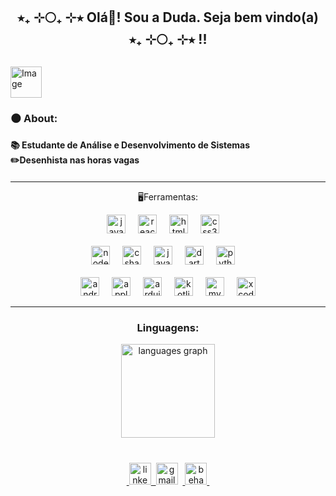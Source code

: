 <h2 align="center">⭒₊ ⊹🌕₊ ⊹⭒   Olá👋! Sou a Duda. Seja bem vindo(a)   ⭒₊ ⊹🌕₊ ⊹⭒ !!</h2>

###


<section class="estilo1">
    <img align="rigth" height="50" alt="Image" src="https://github.com/user-attachments/assets/73f5c42e-d827-4ec6-9526-8a5286a9b4f4" />
      <div>
        <h3> 🌑 About:<h3/>
        <h4>📚 Estudante de Análise e Desenvolvimento de Sistemas<br>✏️Desenhista nas horas vagas<br><h4>
      </div>
</section>
<hr>

<div align="center">
  <p>🖥️Ferramentas:</p>
  <img src="https://cdn.jsdelivr.net/gh/devicons/devicon/icons/javascript/javascript-original.svg" height="30" alt="javascript logo"  />
  <img width="12" />
  <img src="https://cdn.jsdelivr.net/gh/devicons/devicon/icons/react/react-original.svg" height="30" alt="react logo"  />
  <img width="12" />
  <img src="https://cdn.jsdelivr.net/gh/devicons/devicon/icons/html5/html5-original.svg" height="30" alt="html5 logo"  />
  <img width="12" />
  <img src="https://cdn.jsdelivr.net/gh/devicons/devicon/icons/css3/css3-original.svg" height="30" alt="css3 logo"  />
  <img width="12" />
  <br>
  <br>
  
  <img src="https://cdn.jsdelivr.net/gh/devicons/devicon/icons/nodejs/nodejs-original.svg" height="30" alt="nodejs logo"  />
  <img width="12" />
  <img src="https://cdn.jsdelivr.net/gh/devicons/devicon/icons/csharp/csharp-original.svg" height="30" alt="csharp logo"  />
  <img width="12" />
   <img src="https://cdn.jsdelivr.net/gh/devicons/devicon/icons/java/java-original.svg" height="30" alt="java logo"  />
  <img width="12" />
   <img src="https://cdn.jsdelivr.net/gh/devicons/devicon/icons/dart/dart-original.svg" height="30" alt="dart logo"  />
   <img width="12" />
    <img src="https://cdn.jsdelivr.net/gh/devicons/devicon/icons/python/python-original.svg" height="30" alt="python logo"  />
  <img width="12" />

   
  <br>
  <br>
  <img src="https://cdn.jsdelivr.net/gh/devicons/devicon/icons/androidstudio/androidstudio-original.svg" height="30" alt="androidstudio logo"  />
  <img width="12" />
  <img src="https://cdn.jsdelivr.net/gh/devicons/devicon/icons/apple/apple-original.svg" height="30" alt="apple logo"  />
  <img width="12" />
  <img src="https://cdn.jsdelivr.net/gh/devicons/devicon/icons/arduino/arduino-original.svg" height="30" alt="arduino logo"  />
  <img width="12" />
  <img src="https://cdn.jsdelivr.net/gh/devicons/devicon/icons/kotlin/kotlin-original.svg" height="30" alt="kotlin logo"  />
  <img width="12" />
  <img src="https://cdn.jsdelivr.net/gh/devicons/devicon/icons/mysql/mysql-original.svg" height="30" alt="mysql logo"  />
  <img width="12" />
  <img src="https://cdn.jsdelivr.net/gh/devicons/devicon/icons/xcode/xcode-original.svg" height="30" alt="xcode logo"  />
</div>

<hr>

###

<div align="center">
  <h3>Linguagens:</h3>
  <img src="https://github-readme-stats.vercel.app/api/top-langs?username=madumars&locale=en&hide_title=false&layout=compact&card_width=320&langs_count=5&theme=dracula&hide_border=false" height="150" alt="languages graph"  />
</div>

###
<br>
<div align="center">
  &nbsp;<a href="https://www.linkedin.com/in/maria-eduarda-martins-3320a0249/">
  <img src="https://img.shields.io/static/v1?message=LinkedIn&logo=linkedin&label=&color=0077B5&logoColor=white&labelColor=&style=for-the-badge" height="35" alt="linkedin logo"/>&nbsp;
    <a/>
  <img src="https://img.shields.io/static/v1?message=Gmail&logo=gmail&label=&color=D14836&logoColor=white&labelColor=&style=for-the-badge" height="35" alt="gmail logo"  />
      &nbsp;<a href="https://www.behance.net/mariaemartins49">
  <img src="https://img.shields.io/static/v1?message=Behance&logo=behance&label=&color=1769ff&logoColor=white&labelColor=&style=for-the-badge" height="35" alt="behance logo"/>
      <a/>&nbsp;
</div>
<br>
<div>
  
</div>

###

<br clear="both">

###



